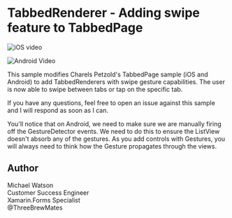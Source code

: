TabbedRenderer - Adding swipe feature to TabbedPage
=============

![iOS video](FormsTabbedPageSwipe_iOS.gif)

![Android Video](FormsTabbedPageSwipe_Droid.gif)


This sample modifies Charels Petzold's TabbedPage sample (iOS and Android) to add TabbedRenderers with swipe gesture capabilities. The user is now able to swipe between tabs or tap on the specific tab. 

If you have any questions, feel free to open an issue against this sample and I will respond as soon as I can.

You'll notice that on Android, we need to make sure we are manually firing off the GestureDetector events. We need to do this to ensure the ListView doesn't absorb any of the gestures. As you add controls with Gestures, you will always need to think how the Gesture propagates through the views.

Author
------

Michael Watson  
Customer Success Engineer  
Xamarin.Forms Specialist  
@ThreeBrewMates  
